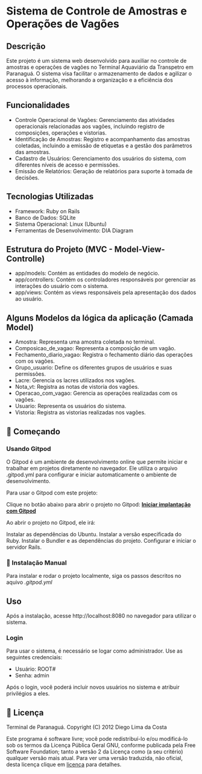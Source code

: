 # Sistema de Controle de Amostras e Operações de Vagões

## Descrição
Este projeto é um sistema web desenvolvido para auxiliar no controle de amostras e operações de vagões no Terminal Aquaviário da Transpetro em Paranaguá. O sistema visa facilitar o armazenamento de dados e agilizar o acesso à informação, melhorando a organização e a eficiência dos processos operacionais.

## Funcionalidades
* Controle Operacional de Vagões: Gerenciamento das atividades operacionais relacionadas aos vagões, incluindo registro de composições, operações e vistorias.
* Identificação de Amostras: Registro e acompanhamento das amostras coletadas, incluindo a emissão de etiquetas e a gestão dos parâmetros das amostras.
* Cadastro de Usuários: Gerenciamento dos usuários do sistema, com diferentes níveis de acesso e permissões.
* Emissão de Relatórios: Geração de relatórios para suporte à tomada de decisões.

## Tecnologias Utilizadas
* Framework: Ruby on Rails
* Banco de Dados: SQLite
* Sistema Operacional: Linux (Ubuntu)
* Ferramentas de Desenvolvimento: DIA Diagram

## Estrutura do Projeto (MVC - Model-View-Controlle)
* app/models: Contém as entidades do modelo de negócio.
* app/controllers: Contém os controladores responsáveis por gerenciar as interações do usuário com o sistema.
* app/views: Contém as views responsáveis pela apresentação dos dados ao usuário.

## Alguns Modelos da lógica da aplicação (Camada Model)
* Amostra: Representa uma amostra coletada no terminal.
* Composicao_de_vagao: Representa a composição de um vagão.
* Fechamento_diario_vagao: Registra o fechamento diário das operações com os vagões.
* Grupo_usuario: Define os diferentes grupos de usuários e suas permissões.
* Lacre: Gerencia os lacres utilizados nos vagões.
* Nota_vt: Registra as notas de vistoria dos vagões.
* Operacao_com_vagao: Gerencia as operações realizadas com os vagões.
* Usuario: Representa os usuários do sistema.
* Vistoria: Registra as vistorias realizadas nos vagões.

## 🚀 Começando

### Usando Gitpod
O Gitpod é um ambiente de desenvolvimento online que permite iniciar e trabalhar em projetos diretamente no navegador. Ele utiliza o arquivo .gitpod.yml para configurar e iniciar automaticamente o ambiente de desenvolvimento.

Para usar o Gitpod com este projeto:

Clique no botão abaixo para abrir o projeto no Gitpod:
**[Iniciar implantação com Gitpod](https://gitpod.io/new#https://github.com/Dicommunitas/Ruby-on-Rails)**

Ao abrir o projeto no Gitpod, ele irá:

Instalar as dependências do Ubuntu.
Instalar a versão especificada do Ruby.
Instalar o Bundler e as dependências do projeto.
Configurar e iniciar o servidor Rails.

### 🔧 Instalação Manual
Para instalar e rodar o projeto localmente, siga os passos descritos no aquivo *.gitpod.yml*

## Uso
Após a instalação, acesse http://localhost:8080 no navegador para utilizar o sistema.

### Login
Para usar o sistema, é necessário se logar como administrador. Use as seguintes credenciais:

* Usuário: ROOT#
* Senha: admin

Após o login, você poderá incluir novos usuários no sistema e atribuir privilégios a eles.

## 📄 Licença

Terminal de Paranaguá.
Copyright (C) 2012 Diego Lima da Costa

Este programa é software livre; você pode redistribuí-lo e/ou modificá-lo sob os termos da Licença Pública Geral GNU, conforme publicada pela Free Software Foundation; tanto a versão 2 da Licença como (a seu critério) qualquer versão mais atual.
Para ver uma versão traduzida, não oficial, desta licença clique em [licença](http://www.neoscopio.com/licenca_GPL_pt.txt) para detalhes.
